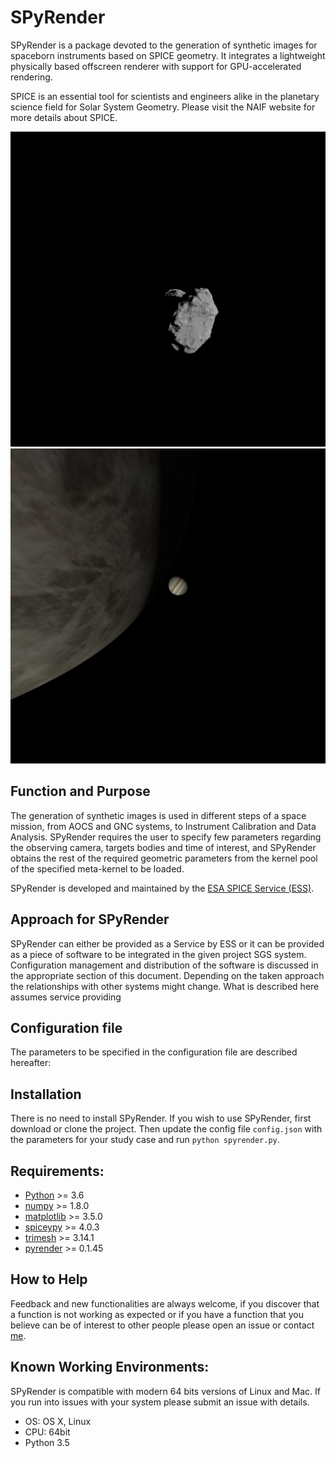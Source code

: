 SPyRender
=========

SPyRender is a package devoted to the generation of synthetic images for spaceborn instruments
based on SPICE geometry. It integrates a lightweight physically based offscreen renderer
with support for GPU-accelerated rendering. 

SPICE is an essential tool for scientists and engineers alike in the 
planetary science field for Solar System Geometry. Please visit the NAIF 
website for more details about SPICE.

![alt text](https://github.com/esaSPICEservice/spyrender/blob/master/SIM/ROSETTA_2015-10-21T07:03:43.90.PNG?raw=true) 
![alt text](https://github.com/esaSPICEservice/spyrender/blob/master/SIM/JUICE_2035-05-19T06:45:39.93.PNG?raw=true) 

Function and Purpose
--------------------

The generation of synthetic images is used in different steps of a space mission, from AOCS and GNC systems,
to Instrument Calibration and Data Analysis. SPyRender requires the user to specify 
few parameters regarding the observing camera, targets bodies and time of interest, and SPyRender
obtains the rest of the required geometric parameters from the kernel pool of the specified meta-kernel
to be loaded. 

SPyRender is developed and maintained by the [ESA SPICE Service (ESS)](https://spice.esac.esa.int).


Approach for SPyRender
----------------------

SPyRender can either be provided as a Service by ESS or it can be provided as a 
piece of software to be integrated in the given project SGS system. Configuration 
management and distribution of the software is discussed in the appropriate 
section of this document. Depending on the taken approach the relationships 
with other systems might change. What is described here assumes service providing 


Configuration file
------------------

The parameters to be specified in the configuration file are described hereafter:


Installation
------------

There is no need to install SPyRender. If you wish to use SPyRender, first download or clone the project. 
Then update the config file ``config.json`` with the parameters for your study case and run ``python spyrender.py``.


Requirements:
-------------

- [Python](https://www.python.org/) >= 3.6
- [numpy](https://numpy.org/) >= 1.8.0
- [matplotlib](https://matplotlib.org/) >= 3.5.0
- [spiceypy](https://github.com/AndrewAnnex/SpiceyPy/) >= 4.0.3
- [trimesh](https://trimsh.org/) >= 3.14.1
- [pyrender](https://github.com/mmatl/pyrender/) >= 0.1.45


How to Help
-----------

Feedback and new functionalities are always welcome, if you discover that a 
function is not 
working as expected or if you have a function that you believe can be of 
interest to other people please open an issue or contact [me](alfredo.escalantd.lopez@ext.esa.int).


Known Working Environments:
---------------------------

SPyRender is compatible with modern 64 bits versions of Linux and Mac. 
If you run into issues with your system please submit an issue with details. 

- OS: OS X, Linux
- CPU: 64bit
- Python 3.5